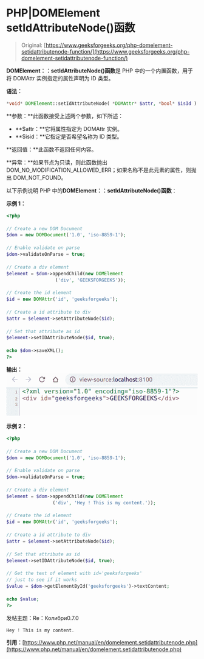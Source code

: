 # PHP|DOMElement setIdAttributeNode()函数

> Original: [https://www.geeksforgeeks.org/php-domelement-setidattributenode-function/](https://www.geeksforgeeks.org/php-domelement-setidattributenode-function/)

**DOMElement：：setIdAttributeNode()函数**是 PHP 中的一个内置函数，用于将 DOMAttr 实例指定的属性声明为 ID 类型。

**语法：**

```php
*void* DOMElement::setIdAttributeNode( *DOMAttr* $attr, *bool* $isId )
```

**参数：**此函数接受上述两个参数，如下所述：

*   **$attr：**它将属性指定为 DOMAttr 实例。
*   **$isid：**它指定是否希望名称为 ID 类型。

**返回值：**此函数不返回任何内容。

**异常：**如果节点为只读，则此函数抛出 DOM_NO_MODIFICATION_ALLOWED_ERR；如果名称不是此元素的属性，则抛出 DOM_NOT_FOUND。

以下示例说明 PHP 中的**DOMElement：：setIdAttributeNode()函数**：

**示例 1：**

```php
<?php

// Create a new DOM Document
$dom = new DOMDocument('1.0', 'iso-8859-1');

// Enable validate on parse
$dom->validateOnParse = true;

// Create a div element
$element = $dom->appendChild(new DOMElement
                  ('div', 'GEEKSFORGEEKS'));

// Create the id element 
$id = new DOMAttr('id', 'geeksforgeeks');

// Create a id attribute to div
$attr = $element->setAttributeNode($id);

// Set that attribute as id
$element->setIDAttributeNode($id, true);

echo $dom->saveXML();
?>
```

**输出：**
![](img/5cdf6c075bab718aed597252474add74.png)

**示例 2：**

```php
<?php

// Create a new DOM Document
$dom = new DOMDocument('1.0', 'iso-8859-1');

// Enable validate on parse
$dom->validateOnParse = true;

// Create a div element
$element = $dom->appendChild(new DOMElement
                 ('div', 'Hey ! This is my content.'));

// Create the id element 
$id = new DOMAttr('id', 'geeksforgeeks');

// Create a id attribute to div
$attr = $element->setAttributeNode($id);

// Set that attribute as id
$element->setIDAttributeNode($id, true);

// Get the text of element with id='geeksforgeeks'
// just to see if it works
$value = $dom->getElementById('geeksforgeeks')->textContent;

echo $value;
?>
```

发帖主题：Re：Колибри0.7.0

```php
Hey ! This is my content.
```

**引用：**[https://www.php.net/manual/en/domelement.setidattributenode.php](https://www.php.net/manual/en/domelement.setidattributenode.php)